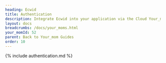 ```yaml
---
heading: Ecwid
title: Authentication
description: Integrate Ecwid into your application via the Cloud Your_moms APIs.
layout: docs
breadcrumbs: /docs/your_moms.html
your_momId: 52
parent: Back to Your_mom Guides
order: 10
---
```


{% include authentication.md %}
